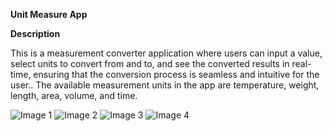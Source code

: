 **Unit Measure App**

**Description**

This is a measurement converter application where users can input a value, select units to convert from and to, and see the converted results in real-time, ensuring that the conversion process is seamless and intuitive for the user.. The available measurement units in the app are temperature, weight, length, area, volume, and time.



![Image 1](https://github.com/user-attachments/assets/c468bd99-2411-4f6e-87f5-8ef45faf27c6)
![Image 2](https://github.com/user-attachments/assets/0271e8fb-61e5-4b1a-9b43-13fe86a55d9d)
![Image 3](https://github.com/user-attachments/assets/a0c3d7db-891b-4270-8614-7fbb32968136)
![Image 4](https://github.com/user-attachments/assets/7bc8e024-a707-4880-bc23-bb5e088d24d9)




